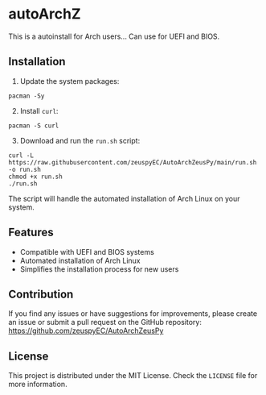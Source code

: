 # autoArchZ
This is a autoinstall for Arch users... Can use for UEFI and BIOS.

## Installation
1. Update the system packages:
```
pacman -Sy
```
2. Install `curl`:
```
pacman -S curl
```
3. Download and run the `run.sh` script:
```
curl -L https://raw.githubusercontent.com/zeuspyEC/AutoArchZeusPy/main/run.sh -o run.sh
chmod +x run.sh
./run.sh
```

The script will handle the automated installation of Arch Linux on your system.

## Features
- Compatible with UEFI and BIOS systems
- Automated installation of Arch Linux
- Simplifies the installation process for new users

## Contribution
If you find any issues or have suggestions for improvements, please create an issue or submit a pull request on the GitHub repository:
https://github.com/zeuspyEC/AutoArchZeusPy

## License
This project is distributed under the MIT License. Check the `LICENSE` file for more information.
